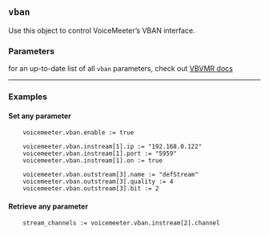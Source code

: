 ## `vban` <!-- {docsify-ignore-all} -->

Use this object to control VoiceMeeter’s VBAN interface.

### Parameters
for an up-to-date list of all `vban` parameters, check out [VBVMR docs](https://download.vb-audio.com/Download_CABLE/VoicemeeterRemoteAPI.pdf#page=16)

---
### Examples
#### Set any parameter

```autohotkey
    voicemeeter.vban.enable := true

    voicemeeter.vban.instream[1].ip := "192.168.0.122"
    voicemeeter.vban.instream[1].port := "5959"
    voicemeeter.vban.instream[1].on := true
    
    voicemeeter.vban.outstream[3].name := "defStream"
    voicemeeter.vban.outstream[3].quality := 4
    voicemeeter.vban.outstream[3].bit := 2
```

#### Retrieve any parameter
```autohotkey
    stream_channels := voicemeeter.vban.instream[2].channel
```

